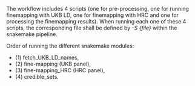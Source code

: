 The workflow includes 4 scripts (one for pre-processing, one for running finemapping with UKB LD, one for finemapping with HRC and one for processing the finemapping results).
When running each one of these 4 scripts, the corresponding file shall be defined by *-S {file}* within the snakemake pipeline.

Order of running the different snakemake modules: 
- (1) fetch_UKB_LD_names,
- (2) fine-mapping (UKB panel),
- (3) fine-mapping_HRC (HRC panel), 
- (4) credible_sets.
